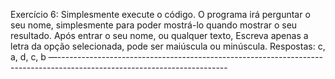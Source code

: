 Exercício 6:
Simplesmente execute o código. O programa irá perguntar o seu nome,  simplesmente para poder mostrá-lo quando mostrar o seu resultado. Após entrar o seu nome, ou qualquer texto, 
Escreva apenas a letra da opção selecionada, pode ser maiúscula ou minúscula.
Respostas: c, a, d, c, b
—------------------------------------------------------------------------------------------------------------------------
